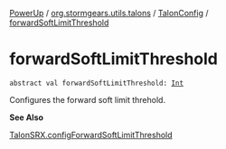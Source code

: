 [PowerUp](../../index.md) / [org.stormgears.utils.talons](../index.md) / [TalonConfig](index.md) / [forwardSoftLimitThreshold](./forward-soft-limit-threshold.md)

# forwardSoftLimitThreshold

`abstract val forwardSoftLimitThreshold: `[`Int`](https://kotlinlang.org/api/latest/jvm/stdlib/kotlin/-int/index.html)

Configures the forward soft limit threhold.

**See Also**

[TalonSRX.configForwardSoftLimitThreshold](#)

